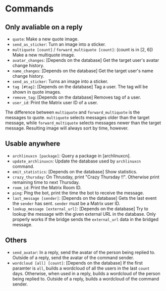 # Commands

## Only avaliable on a reply

* `quote`: Make a new quote image.
* `send_as_sticker`: Turn an image into a sticker.
* `multiquote [count]` / `forward_multiquote [count]`: (count is in [2, 6]) Make a new multiquote image.
* `avatar_changes`: \[Depends on the database\] Get the target user's avatar change history.
* `name_changes`: \[Depends on the database\] Get the target user's name change history.
* `send_as_sticker`: Turns an image into a sticker.
* `tag [#tag]`: \[Depends on the database\] Tag a user. The tag will be shown in quote images.
* `remove_tag`: \[Depends on the database\] Removes tag of a user.
* `user_id`: Print the Matrix user ID of a user.

The difference between `multiquote` and `forward_multiquote` is the messages to quote. `multiquote` selects messages older than the target message, while `forward_multiquote` selects messages newer than the target message. Resulting image will always sort by time, however.

## Usable anywhere

* `archlinuxcn [package]`: Query a package in \[archlinuxcn\].
* `update_archlinuxcn`: Update the database used by `archlinuxcn` command.
* `emit_statistics`: \[Depends on the database\] Show statistics.
* `crazy_thursday`: On Thrusday, print "Crazy Thursday !!". Otherwise print remaining time to next Thursday.
* `room_id`: Print the Matrix Room ID.
* `ping`: Ping the bot, print the time the bot to receive the message.
* `last_message [sender]`: \[Depends on the database\] Gets the last event the `sender` has sent. `sender` must be a Matrix user ID.
* `lookup_message [external_url]`: \[Depends on the database\] Try to lookup the message with the given external URL in the database. Only properly works if the bridge sends the `external_url` data in the bridged message.

## Others

* `send_avatar`: In a reply, send the avatar of the person being replied to. Outside of a reply, send the avatar of the command sender.
* `wordcloud [all] [count]`: \[Depends on the database\] If the first paramter is `all`, builds a wordcloud of all the users in the last `count` days. Otherwise, when used in a reply, builds a wordcloud of the person being replied to. Outside of a reply, builds a wordcloud of the command sender.